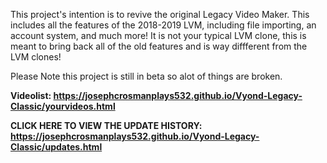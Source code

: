 This project's intention is to revive the original Legacy Video Maker. 
This includes all the features of the 2018-2019 LVM, including file importing, an  account system, and much more!
It is not your typical LVM clone, this is meant to bring back all of the old features and is way diffferent from the LVM clones!

Please Note this project is still in beta so alot of things are broken. 

**Videolist: https://josephcrosmanplays532.github.io/Vyond-Legacy-Classic/yourvideos.html**

**CLICK HERE TO VIEW THE UPDATE HISTORY: https://josephcrosmanplays532.github.io/Vyond-Legacy-Classic/updates.html**
